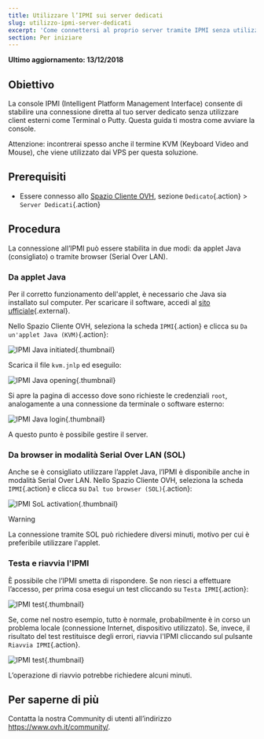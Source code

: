 ```yaml
---
title: Utilizzare l’IPMI sui server dedicati
slug: utilizzo-ipmi-server-dedicati
excerpt: 'Come connettersi al proprio server tramite IPMI senza utilizzare software esterni'
section: Per iniziare
---
```


**Ultimo aggiornamento: 13/12/2018**

## Obiettivo

La console IPMI (Intelligent Platform Management Interface) consente di stabilire una connessione diretta al tuo server dedicato senza utilizzare client esterni come Terminal o Putty. Questa guida ti mostra come avviare la console.

Attenzione: incontrerai spesso anche il termine KVM (Keyboard Video and Mouse), che viene utilizzato dai VPS per questa soluzione.

## Prerequisiti

- Essere connesso allo [Spazio Cliente OVH](https://www.ovh.com/auth/?action=gotomanager), sezione `Dedicato`{.action} > `Server Dedicati`{.action}


## Procedura

La connessione all’IPMI può essere stabilita in due modi: da applet Java (consigliato) o tramite browser (Serial Over LAN).

### Da applet Java

Per il corretto funzionamento dell'applet, è necessario che Java sia installato sul computer. Per scaricare il software, accedi al [sito ufficiale](https://www.java.com/it/download/){.external}.

Nello Spazio Cliente OVH, seleziona la scheda `IPMI`{.action} e clicca su `Da un'applet Java (KVM)`{.action}:

![IPMI Java initiated](images/java_ipmi_initiate.png){.thumbnail}

Scarica il file `kvm.jnlp` ed eseguilo:

![IPMI Java opening](images/java_ipmi_activation.png){.thumbnail}

Si apre la pagina di accesso dove sono richieste le credenziali `root`, analogamente a una connessione da terminale o software esterno:

![IPMI Java login](images/java_ipmi_login.png){.thumbnail}

A questo punto è possibile gestire il server.

### Da browser in modalità Serial Over LAN (SOL)

Anche se è consigliato utilizzare l’applet Java, l’IPMI è disponibile anche in modalità Serial Over LAN. Nello Spazio Cliente OVH, seleziona la scheda `IPMI`{.action} e clicca su `Dal tuo browser (SOL)`{.action}:

![IPMI SoL activation](images/sol_ipmi_activation.png){.thumbnail}

> [!warning]
>
> La connessione tramite SOL può richiedere diversi minuti, motivo per cui è preferibile utilizzare l'applet.
>

### Testa e riavvia l'IPMI

È possibile che l’IPMI smetta di rispondere. Se non riesci a effettuare l’accesso, per prima cosa esegui un test cliccando su `Testa IPMI`{.action}:

![IPMI test](images/ipmi_test.png){.thumbnail}

Se, come nel nostro esempio, tutto è normale, probabilmente è in corso un problema locale (connessione Internet, dispositivo utilizzato). Se, invece, il risultato del test restituisce degli errori, riavvia l'IPMI cliccando sul pulsante `Riavvia IPMI`{.action}.

![IPMI test](images/ipmi_reboot.png){.thumbnail}

L’operazione di riavvio potrebbe richiedere alcuni minuti.

## Per saperne di più

Contatta la nostra Community di utenti all’indirizzo <https://www.ovh.it/community/>.